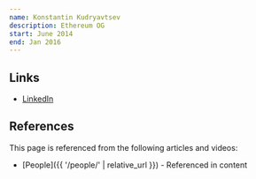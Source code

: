 ```yaml
---
name: Konstantin Kudryavtsev
description: Ethereum OG
start: June 2014
end: Jan 2016
---
```


## Links
- [LinkedIn](https://www.linkedin.com/in/kkudryavtsev/)

## References

This page is referenced from the following articles and videos:

- [People]({{ '/people/' | relative_url }}) - Referenced in content